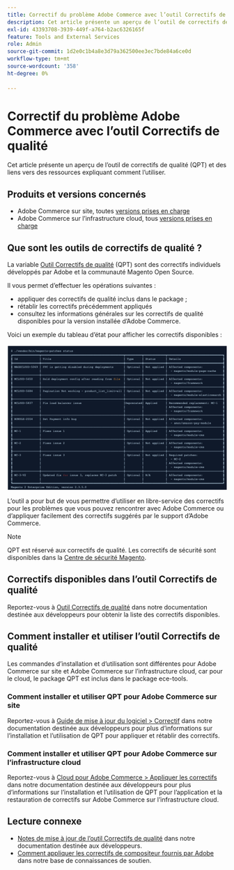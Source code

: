 ```yaml
---
title: Correctif du problème Adobe Commerce avec l’outil Correctifs de qualité
description: Cet article présente un aperçu de l’outil de correctifs de qualité (QPT) et des liens vers des ressources expliquant comment l’utiliser.
exl-id: 43393708-3939-449f-a764-b2ac6326165f
feature: Tools and External Services
role: Admin
source-git-commit: 1d2e0c1b4a8e3d79a362500ee3ec7bde84a6ce0d
workflow-type: tm+mt
source-wordcount: '358'
ht-degree: 0%

---
```


# Correctif du problème Adobe Commerce avec l’outil Correctifs de qualité

Cet article présente un aperçu de l’outil de correctifs de qualité (QPT) et des liens vers des ressources expliquant comment l’utiliser.

## Produits et versions concernés

* Adobe Commerce sur site, toutes [versions prises en charge](https://magento.com/sites/default/files/magento-software-lifecycle-policy.pdf)
* Adobe Commerce sur l’infrastructure cloud, tous [versions prises en charge](https://magento.com/sites/default/files/magento-software-lifecycle-policy.pdf)

## Que sont les outils de correctifs de qualité ?

La variable [Outil Correctifs de qualité](https://github.com/magento/quality-patches) (QPT) sont des correctifs individuels développés par Adobe et la communauté Magento Open Source.

Il vous permet d’effectuer les opérations suivantes :

* appliquer des correctifs de qualité inclus dans le package ;
* rétablir les correctifs précédemment appliqués
* consultez les informations générales sur les correctifs de qualité disponibles pour la version installée d’Adobe Commerce.

Voici un exemple du tableau d’état pour afficher les correctifs disponibles :

![Magento_patches_list](assets/status_table.png)

L’outil a pour but de vous permettre d’utiliser en libre-service des correctifs pour les problèmes que vous pouvez rencontrer avec Adobe Commerce ou d’appliquer facilement des correctifs suggérés par le support d’Adobe Commerce.

>[!NOTE]
>
>QPT est réservé aux correctifs de qualité. Les correctifs de sécurité sont disponibles dans la [Centre de sécurité Magento](https://magento.com/security/patches).

## Correctifs disponibles dans l’outil Correctifs de qualité

Reportez-vous à [Outil Correctifs de qualité](https://devdocs.magento.com/quality-patches/tool.html#patch-grid) dans notre documentation destinée aux développeurs pour obtenir la liste des correctifs disponibles.

## Comment installer et utiliser l’outil Correctifs de qualité

Les commandes d’installation et d’utilisation sont différentes pour Adobe Commerce sur site et Adobe Commerce sur l’infrastructure cloud, car pour le cloud, le package QPT est inclus dans le package ece-tools.

### Comment installer et utiliser QPT pour Adobe Commerce sur site

Reportez-vous à [Guide de mise à jour du logiciel > Correctif](https://devdocs.magento.com/guides/v2.4/comp-mgr/patching/mqp.html) dans notre documentation destinée aux développeurs pour plus d’informations sur l’installation et l’utilisation de QPT pour appliquer et rétablir des correctifs.

### Comment installer et utiliser QPT pour Adobe Commerce sur l’infrastructure cloud

Reportez-vous à [Cloud pour Adobe Commerce > Appliquer les correctifs](https://devdocs.magento.com/cloud/project/project-patch.html) dans notre documentation destinée aux développeurs pour plus d’informations sur l’installation et l’utilisation de QPT pour l’application et la restauration de correctifs sur Adobe Commerce sur l’infrastructure cloud.

## Lecture connexe

* [Notes de mise à jour de l’outil Correctifs de qualité](https://devdocs.magento.com/quality-patches/release-notes.html) dans notre documentation destinée aux développeurs.
* [Comment appliquer les correctifs de compositeur fournis par Adobe](/help/how-to/general/how-to-apply-a-composer-patch-provided-by-magento.md) dans notre base de connaissances de soutien.
